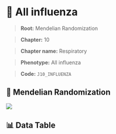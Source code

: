 # 🧪 All influenza

> **Root:** Mendelian Randomization

> **Chapter:** 10  

> **Chapter name:** Respiratory

> **Phenotype:** All influenza  

> **Code:** `J10_INFLUENZA`

## 🧬 Mendelian Randomization  

<img src="/MR/Figures/Forward/J10_INFLUENZA.png"/>

## 📊 Data Table

<CsvTableMRF src="/public/MR/Data/Forward/J10_INFLUENZA.csv"/>
